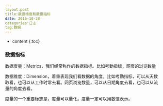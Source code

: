 ```yaml
---
layout:post
title:数据维度和数据指标
date: 2016-10-28
categories:日志
tag:数据
---
```



* content
{:toc}


### 数据指标
数据度量：Metrics，我们经常称作的数据指标。比如考勤指标，网页的浏览数量

数据维度：Dimension，着重表现我们看数据的角度。比如考勤指标，可以从天数取看，也可以从工作时常去看。网页浏览数量，可以从日期角度去看，也可以从流量的角度去看。

度量的一个重要标志是，度量可以量化。度量一定可以用数值表示。
